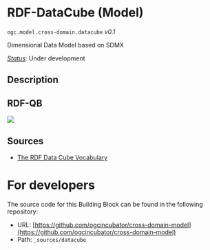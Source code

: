 
# RDF-DataCube (Model)

`ogc.model.cross-domain.datacube` *v0.1*

Dimensional Data Model based on SDMX

[*Status*](http://www.opengis.net/def/status): Under development

## Description

## RDF-QB 

![](https://www.w3.org/TR/vocab-data-cube/images/qb-fig1.png)


## Sources

* [The RDF Data Cube Vocabulary](https://www.w3.org/TR/vocab-data-cube/)

# For developers

The source code for this Building Block can be found in the following repository:

* URL: [https://github.com/ogcincubator/cross-domain-model](https://github.com/ogcincubator/cross-domain-model)
* Path: `_sources/datacube`

